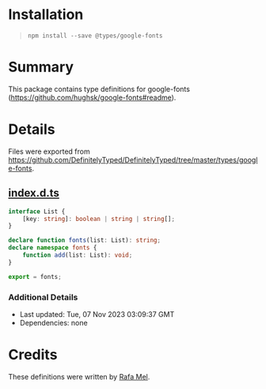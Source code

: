 # Installation
> `npm install --save @types/google-fonts`

# Summary
This package contains type definitions for google-fonts (https://github.com/hughsk/google-fonts#readme).

# Details
Files were exported from https://github.com/DefinitelyTyped/DefinitelyTyped/tree/master/types/google-fonts.
## [index.d.ts](https://github.com/DefinitelyTyped/DefinitelyTyped/tree/master/types/google-fonts/index.d.ts)
````ts
interface List {
    [key: string]: boolean | string | string[];
}

declare function fonts(list: List): string;
declare namespace fonts {
    function add(list: List): void;
}

export = fonts;

````

### Additional Details
 * Last updated: Tue, 07 Nov 2023 03:09:37 GMT
 * Dependencies: none

# Credits
These definitions were written by [Rafa Mel](https://github.com/rafamel).
